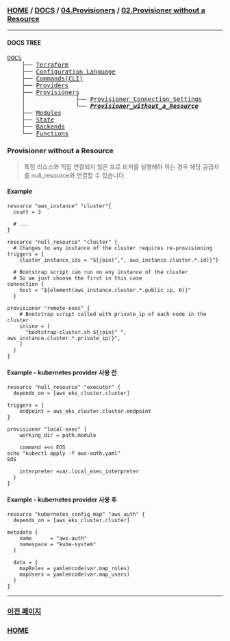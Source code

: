 ### [HOME](https://github.com/MZCMSC/Terraform/blob/main/README.md) / [DOCS](https://github.com/MZCMSC/Terraform/blob/main/DOCS/README.md) / [04.Provisioners](https://github.com/MZCMSC/Terraform/blob/main/DOCS/04_Provisioners/README.md) / [02.Provisioner without a Resource](https://github.com/MZCMSC/Terraform/blob/main/DOCS/04_Provisioners/02_Provisioner_without_a_Resource/README.md)

---

#### DOCS TREE

<pre>
<a href = "https://github.com/MZCMSC/Terraform/blob/main/DOCS/README.md">DOCS</a>
    ├── <a href = "https://github.com/MZCMSC/Terraform/blob/main/DOCS/00_Terraform/README.md">Terraform</a>
    ├── <a href = "https://github.com/MZCMSC/Terraform/blob/main/DOCS/01_Configuration_Language/README.md">Configuration Language</a>
    ├── <a href = "https://github.com/MZCMSC/Terraform/blob/main/DOCS/02_Commands(CLI)/README.md">Commands(CLI)</a>
    ├── <a href = "https://github.com/MZCMSC/Terraform/blob/main/DOCS/03_Providers/README.md">Providers</a>
    ├── <a href = "https://github.com/MZCMSC/Terraform/blob/main/DOCS/04_Provisioners/README.md">Provisioners</a>
    │              ├── <a href = "https://github.com/MZCMSC/Terraform/blob/main/DOCS/04_Provisioners/01_Provisioner_Connection_Settings/README.md">Provisioner_Connection_Settings</a>
    │              └── <i><b><a href = "https://github.com/MZCMSC/Terraform/blob/main/DOCS/04_Provisioners/02_Provisioner_without_a_Resource/README.md">Provisioner_without_a_Resource</a></b></i>
    ├── <a href = "https://github.com/MZCMSC/Terraform/blob/main/DOCS/05_Modules/README.md">Modules</a>
    ├── <a href = "https://github.com/MZCMSC/Terraform/blob/main/DOCS/06_State/README.md">State</a>
    ├── <a href = "https://github.com/MZCMSC/Terraform/blob/main/DOCS/07_Backends/README.md">Backends</a>
    └── <a href = "https://github.com/MZCMSC/Terraform/blob/main/DOCS/08_Functions/README.md">Functions</a>
</pre>

### Provisioner without a Resource

> 특정 리소스와 직접 연결되지 않은 프로 비저를 실행해야 하는 경우 해당 공급자를 null_resource와 연결할 수 있습니다.

#### Example

```hcl
resource "aws_instance" "cluster"{
  count = 3

  # ...
}

resource "null_resource" "cluster" {
  # Changes to any instance of the cluster requires re-provisioning
triggers = {
    cluster_instance_ids = "${join(",", aws_instance.cluster.*.id)}"}

  # Bootstrap script can run on any instance of the cluster
  # So we just choose the first in this case
connection {
    host = "${element(aws_instance.cluster.*.public_ip, 0)}"
  }

provisioner "remote-exec" {
    # Bootstrap script called with private_ip of each node in the cluster
    inline = [
      "bootstrap-cluster.sh ${join(" ", aws_instance.cluster.*.private_ip)}",
    ]
  }
}
```

#### Example - kubernetes provider 사용 전

```hcl
resource "null_resource" "executor" {
  depends_on = [aws_eks_cluster.cluster]

triggers = {
    endpoint = aws_eks_cluster.cluster.endpoint
}

provisioner "local-exec" {
    working_dir = path.module

    command =<< EOS
echo "kubectl apply -f aws-auth.yaml"
EOS

    interpreter =var.local_exec_interpreter
  }
}
```

#### Example - kubernetes provider 사용 후

```hcl
resource "kubernetes_config_map" "aws_auth" {
  depends_on = [aws_eks_cluster.cluster]

metadata {
    name      = "aws-auth"
    namespace = "kube-system"
  }

  data = {
    mapRoles = yamlencode(var.map_roles)
    mapUsers = yamlencode(var.map_users)
  }
}
```

---

### [이전 페이지](https://github.com/MZCMSC/Terraform/blob/main/DOCS/04_Provisioners/01_Provisioner_Connection_Settings/README.md)

### [HOME](https://github.com/MZCMSC/Terraform/blob/main/README.md)
